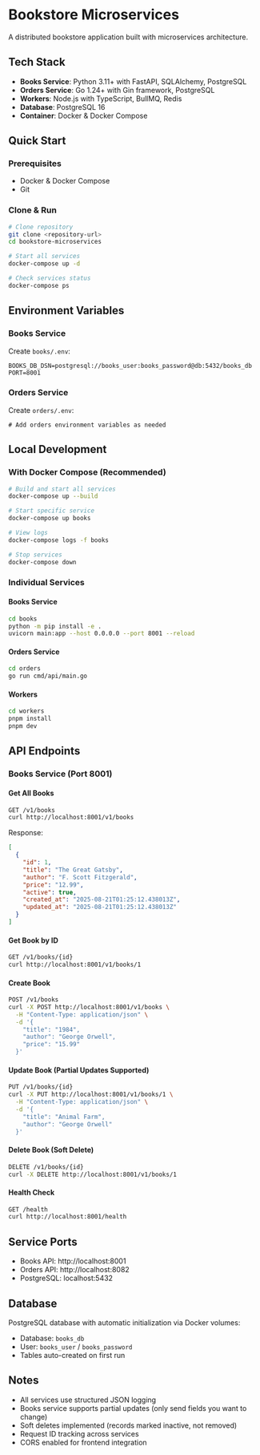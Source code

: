 # Bookstore Microservices

A distributed bookstore application built with microservices architecture.

## Tech Stack

- **Books Service**: Python 3.11+ with FastAPI, SQLAlchemy, PostgreSQL
- **Orders Service**: Go 1.24+ with Gin framework, PostgreSQL  
- **Workers**: Node.js with TypeScript, BullMQ, Redis
- **Database**: PostgreSQL 16
- **Container**: Docker & Docker Compose

## Quick Start

### Prerequisites
- Docker & Docker Compose
- Git

### Clone & Run

```bash
# Clone repository
git clone <repository-url>
cd bookstore-microservices

# Start all services
docker-compose up -d

# Check services status
docker-compose ps
```

## Environment Variables

### Books Service
Create `books/.env`:
```env
BOOKS_DB_DSN=postgresql://books_user:books_password@db:5432/books_db
PORT=8001
```

### Orders Service  
Create `orders/.env`:
```env
# Add orders environment variables as needed
```

## Local Development

### With Docker Compose (Recommended)
```bash
# Build and start all services
docker-compose up --build

# Start specific service
docker-compose up books

# View logs
docker-compose logs -f books

# Stop services
docker-compose down
```

### Individual Services

#### Books Service
```bash
cd books
python -m pip install -e .
uvicorn main:app --host 0.0.0.0 --port 8001 --reload
```

#### Orders Service
```bash
cd orders
go run cmd/api/main.go
```

#### Workers
```bash
cd workers
pnpm install
pnpm dev
```

## API Endpoints

### Books Service (Port 8001)

#### Get All Books
```bash
GET /v1/books
curl http://localhost:8001/v1/books
```

Response:
```json
[
  {
    "id": 1,
    "title": "The Great Gatsby",
    "author": "F. Scott Fitzgerald",
    "price": "12.99",
    "active": true,
    "created_at": "2025-08-21T01:25:12.438013Z",
    "updated_at": "2025-08-21T01:25:12.438013Z"
  }
]
```

#### Get Book by ID
```bash
GET /v1/books/{id}
curl http://localhost:8001/v1/books/1
```

#### Create Book
```bash
POST /v1/books
curl -X POST http://localhost:8001/v1/books \
  -H "Content-Type: application/json" \
  -d '{
    "title": "1984",
    "author": "George Orwell", 
    "price": "15.99"
  }'
```

#### Update Book (Partial Updates Supported)
```bash
PUT /v1/books/{id}
curl -X PUT http://localhost:8001/v1/books/1 \
  -H "Content-Type: application/json" \
  -d '{
    "title": "Animal Farm",
    "author": "George Orwell"
  }'
```

#### Delete Book (Soft Delete)
```bash
DELETE /v1/books/{id}
curl -X DELETE http://localhost:8001/v1/books/1
```

#### Health Check
```bash
GET /health
curl http://localhost:8001/health
```

## Service Ports

- Books API: http://localhost:8001
- Orders API: http://localhost:8082
- PostgreSQL: localhost:5432

## Database

PostgreSQL database with automatic initialization via Docker volumes:
- Database: `books_db`
- User: `books_user` / `books_password`
- Tables auto-created on first run

## Notes

- All services use structured JSON logging
- Books service supports partial updates (only send fields you want to change)
- Soft deletes implemented (records marked inactive, not removed)
- Request ID tracking across services
- CORS enabled for frontend integration